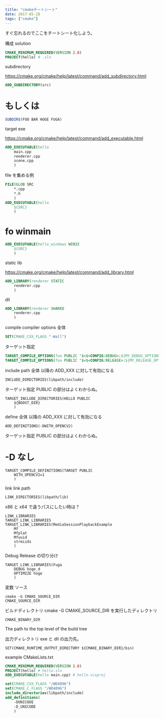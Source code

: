 ```yaml
---
title: "cmakeチートシート"
date: 2017-05-28
tags: ["cmake"]
---
```


すぐ忘れるのでここをチートシート化しよう。

構成
solution

```cmake
CMAKE_MINIMUM_REQUIRED(VERSION 2.8)
PROJECT(hello) # .sln
```

subdirectory

https://cmake.org/cmake/help/latest/command/add_subdirectory.html

```cmake
ADD_SUBDIRECTORY(src)
```

# もしくは

```cmake
SUBDIRS(FOO BAR HOGE FUGA)
```

target
exe

https://cmake.org/cmake/help/latest/command/add_executable.html

```cmake
ADD_EXECUTABLE(hello
    main.cpp
    renderer.cpp
    scene.cpp
    )
```

file を集める例

```cmake
FILE(GLOB SRC
    *.cpp
    *.h
    )
ADD_EXECUTABLE(hello
    ${SRC}
    )
```

# fo winmain

```cmake
ADD_EXECUTABLE(hello_windows WIN32
    ${SRC}
    )
```

static lib

https://cmake.org/cmake/help/latest/command/add_library.html

```cmake
ADD_LIBRARY(renderer STATIC
    renderer.cpp
    )
```

dll

```cmake
ADD_LIBRARY(renderer SHARED
    renderer.cpp
    )
```

compile
compiler options
全体

```cmake
SET(CMAKE_CXX_FLAGS "-Wall")
```

ターゲット指定

```cmake
TARGET_COMPILE_OPTIONS(foo PUBLIC "$<$<CONFIG:DEBUG>:${MY_DEBUG_OPTIONS}>")
TARGET_COMPILE_OPTIONS(foo PUBLIC "$<$<CONFIG:RELEASE>:${MY_RELEASE_OPTIONS}>")
```

include path
全体
以降の ADD_XXX に対して有効になる

```
INCLUDE_DIRECTORIES(libpath/include)
```

ターゲット指定
PUBLIC の部分はよくわからぬ。

```
TARGET_INCLUDE_DIRECTORIES(HELLO PUBLIC
	${BOOST_DIR}
	)
```

define
全体
以降の ADD_XXX に対して有効になる

```
ADD_DEFINITIONS(-DWITH_OPENCV2)
```

ターゲット指定
PUBLIC の部分はよくわからぬ。

# -D なし

```
TARGET_COMPILE_DEFINITIONS(TARGET PUBLIC
    WITH_OPENCV2=1
    )
```

link
link path

```
LINK_DIRECTORIES(libpath/lib)
```

x86 と x64 で違うパスにしたい時は？

```
LINK_LIBRARIES
TARGET_LINK_LIBRARIES
TARGET_LINK_LIBRARIES(MediaSessionPlaybackExample
    Mf
    Mfplat
    Mfuuid
    strmiids
    )
```

Debug Release の切り分け

```
TARGET_LINK_LIBRARIES(Fuga
    DEBUG hoge_d
    OPTIMIZE hoge
    )
```

変数
ソース

```
cmake -G CMAKE_SOURCE_DIR
CMAKE_SOURCE_DIR
```

ビルドディレクトリ
cmake -G CMAKE_SOURCE_DIR を実行したディレクトリ

```
CMAKE_BINARY_DIR
```

The path to the top level of the build tree

出力ディレクトリ
exe と dll の出力先。

```
SET(CMAKE_RUNTIME_OUTPUT_DIRECTORY ${CMAKE_BINARY_DIR}/bin)
```

example
CMakeLists.txt

```cmake
CMAKE_MINIMUM_REQUIRED(VERSION 2.8)
PROJECT(hello) # hello.sln
ADD_EXECUTABLE(hello main.cpp) # hello.vcxproj

set(CMAKE_CXX_FLAGS "/WD4096")
set(CMAKE_C_FLAGS "/WD4096")
include_directories(libpath/include)
add_definitions(
    -DUNICODE
    -D_UNICODE
    )
```
